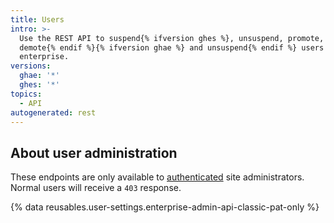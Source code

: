 ```yaml
---
title: Users
intro: >-
  Use the REST API to suspend{% ifversion ghes %}, unsuspend, promote, and
  demote{% endif %}{% ifversion ghae %} and unsuspend{% endif %} users on your
  enterprise.
versions:
  ghae: '*'
  ghes: '*'
topics:
  - API
autogenerated: rest
---
```


## About user administration

These endpoints are only available to [authenticated](/rest/overview/authenticating-to-the-rest-api) site administrators. Normal users will receive a `403` response.

{% data reusables.user-settings.enterprise-admin-api-classic-pat-only %}


<!-- Content after this section is automatically generated -->
